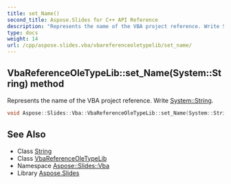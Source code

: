 ```yaml
---
title: set_Name()
second_title: Aspose.Slides for C++ API Reference
description: "Represents the name of the VBA project reference. Write System::String."
type: docs
weight: 14
url: /cpp/aspose.slides.vba/vbareferenceoletypelib/set_name/
---
```

## VbaReferenceOleTypeLib::set_Name(System::String) method


Represents the name of the VBA project reference. Write [System::String](../../../system/string/).

```cpp
void Aspose::Slides::Vba::VbaReferenceOleTypeLib::set_Name(System::String value) override
```

## See Also

* Class [String](../../system/string/)
* Class [VbaReferenceOleTypeLib](./)
* Namespace [Aspose::Slides::Vba](../)
* Library [Aspose.Slides](../../)